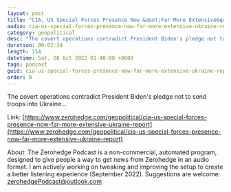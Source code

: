 ```yaml
---
layout: post
title: "CIA, US Special Forces Presence Now &quot;Far More Extensive&quot; In Ukraine: Report"
audio: cia-us-special-forces-presence-now-far-more-extensive-ukraine-report-0
category: geopolitical
desc: "The covert operations contradict President Biden's pledge not to send troops into Ukraine... "
duration: 00:02:34
length: 154
datetime: Sat, 08 Oct 2022 01:40:00 +0000
tags: podcast
guid: cia-us-special-forces-presence-now-far-more-extensive-ukraine-report-0
order: 0
---
```

The covert operations contradict President Biden's pledge not to send troops into Ukraine... 

Link: [https://www.zerohedge.com/geopolitical/cia-us-special-forces-presence-now-far-more-extensive-ukraine-report](https://www.zerohedge.com/geopolitical/cia-us-special-forces-presence-now-far-more-extensive-ukraine-report)

About: The Zerohedge Podcast is a non-commercial, automated program, designed to give people a way to get news from Zerohedge in an audio format.  I am actively working on tweaking and improving the setup to create a better listening experience (September 2022).  Suggestions are welcome: [zerohedgePodcast@outlook.com](mailto:zerohedgePodcast@outlook.com)